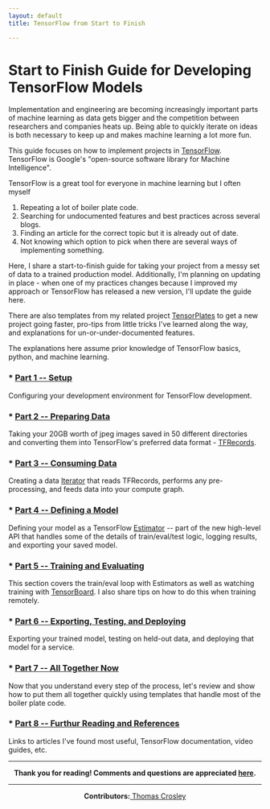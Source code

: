 ```yaml
---
layout: default
title: TensorFlow from Start to Finish

---
```


# Start to Finish Guide for Developing TensorFlow Models

Implementation and engineering are becoming increasingly important parts of machine learning as data gets bigger and the competition between researchers and companies heats up.  Being able to quickly iterate on ideas is both necessary to keep up and makes machine learning a lot more fun.

This guide focuses on how to implement projects in [TensorFlow](tensorflow.org).  TensorFlow is Google's "open-source software library for Machine Intelligence".

TensorFlow is a great tool for everyone in machine learning but I often myself 
1. Repeating a lot of boiler plate code.
2. Searching for undocumented features and best practices across several blogs.
3. Finding an article for the correct topic but it is already out of date.
4. Not knowing which option to pick when there are several ways of implementing something.

Here, I share a start-to-finish guide for taking your project from a messy set of data to a trained production model.  Additionally, I'm planning on updating in place - when one of my practices changes because I improved my approach or TensorFlow has released a new version, I'll update the guide here.

There are also templates from my related project [TensorPlates](https://github.com/crosleythomas/tensorplates) to get a new project going faster, pro-tips from little tricks I've learned along the way, and explanations for un-or-under-documented features.

The explanations here assume prior knowledge of TensorFlow basics, python, and machine learning.

### * [Part 1 -- Setup](setup)
Configuring your development environment for TensorFlow development.

### * [Part 2 -- Preparing Data](dataprep)
Taking your 20GB worth of jpeg images saved in 50 different directories and converting them into TensorFlow's preferred data format - [TFRecords](https://www.tensorflow.org/versions/master/api_docs/python/tf/data/TFRecordDataset).

### * [Part 3 -- Consuming Data](dataload)
Creating a data [Iterator](https://www.tensorflow.org/api_docs/python/tf/data/Iterator) that reads TFRecords, performs any pre-processing, and feeds data into your compute graph.

### * [Part 4 -- Defining a Model](model)
Defining your model as a TensorFlow [Estimator](https://www.tensorflow.org/api_docs/python/tf/estimator/Estimator) -- part of the new high-level API that handles some of the details of train/eval/test logic, logging results, and exporting your saved model.

### * [Part 5 -- Training and Evaluating](traineval)
This section covers the train/eval loop with Estimators as well as watching training with [TensorBoard](https://www.tensorflow.org/get_started/summaries_and_tensorboard).  I also share tips on how to do this when training remotely.

### * [Part 6 -- Exporting, Testing, and Deploying](deploy)
Exporting your trained model, testing on held-out data, and deploying that model for a service.

### * [Part 7 -- All Together Now](summary)
Now that you understand every step of the process, let's review and show how to put them all together quickly using templates that handle most of the boiler plate code.

### * [Part 8 -- Furthur Reading and References](references)
Links to articles I've found most useful, TensorFlow documentation, video guides, etc.

<hr>
<div style='text-align: center'><b>Thank you for reading!  Comments and questions are appreciated <a href="https://github.com/crosleythomas/blog/issues">here</a>.</b></div>
<hr>
<div style='text-align: center'><b>Contributors:</b><a href="http://github.com/crosleythomas"> Thomas Crosley</a></div>


